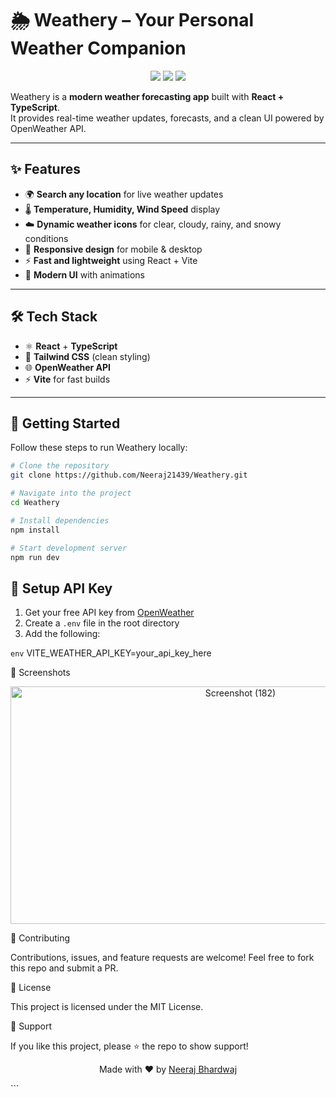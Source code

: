 # 🌦️ Weathery – Your Personal Weather Companion  

<p align="center">
  <img src="https://img.shields.io/badge/WeatherApp-Weathery-blue?style=for-the-badge&logo=cloud" />
  <img src="https://img.shields.io/github/license/Neeraj21439/Weathery?style=for-the-badge" />
  <img src="https://img.shields.io/github/stars/Neeraj21439/Weathery?style=for-the-badge" />
</p>

Weathery is a **modern weather forecasting app** built with **React + TypeScript**.  
It provides real-time weather updates, forecasts, and a clean UI powered by OpenWeather API.  

---

## ✨ Features  

- 🌍 **Search any location** for live weather updates  
- 🌡️ **Temperature, Humidity, Wind Speed** display  
- ☁️ **Dynamic weather icons** for clear, cloudy, rainy, and snowy conditions  
- 📱 **Responsive design** for mobile & desktop  
- ⚡ **Fast and lightweight** using React + Vite  
- 🎨 **Modern UI** with animations  

---

## 🛠️ Tech Stack  

- ⚛️ **React** + **TypeScript**  
- 🎨 **Tailwind CSS** (clean styling)  
- 🌐 **OpenWeather API**  
- ⚡ **Vite** for fast builds  

---

## 🚀 Getting Started  

Follow these steps to run Weathery locally:

```bash
# Clone the repository
git clone https://github.com/Neeraj21439/Weathery.git

# Navigate into the project
cd Weathery

# Install dependencies
npm install

# Start development server
npm run dev
```

## 🔑 Setup API Key  

1. Get your free API key from [OpenWeather](https://openweathermap.org/api)  
2. Create a `.env` file in the root directory  
3. Add the following:  

```env```
VITE_WEATHER_API_KEY=your_api_key_here

📸 Screenshots
<p align="center">
  <img width="720" height="380" alt="Screenshot (182)" src="https://github.com/user-attachments/assets/2450a945-efc6-4a4b-b23c-862767c4c362" />

</p>
🤝 Contributing

Contributions, issues, and feature requests are welcome!
Feel free to fork this repo and submit a PR.

📜 License

This project is licensed under the MIT License.

🌟 Support

If you like this project, please ⭐ the repo to show support!

<p align="center"> Made with ❤️ by <a href="https://github.com/Neeraj21439">Neeraj Bhardwaj</a> </p> ```

